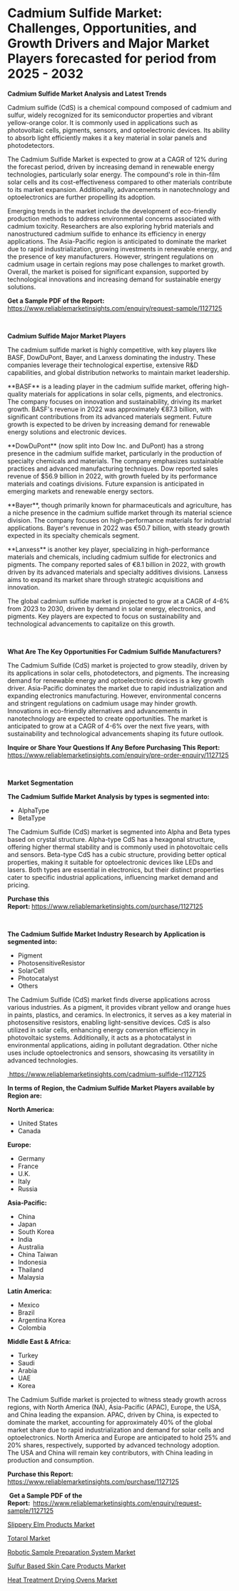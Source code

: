 <p><h1>Cadmium Sulfide Market: Challenges, Opportunities, and Growth Drivers and Major Market Players forecasted for period from 2025 - 2032</h1></p><p><strong>Cadmium Sulfide Market Analysis and Latest Trends</strong></p>
<p><p>Cadmium sulfide (CdS) is a chemical compound composed of cadmium and sulfur, widely recognized for its semiconductor properties and vibrant yellow-orange color. It is commonly used in applications such as photovoltaic cells, pigments, sensors, and optoelectronic devices. Its ability to absorb light efficiently makes it a key material in solar panels and photodetectors.</p><p>The Cadmium Sulfide Market is expected to grow at a CAGR of 12% during the forecast period, driven by increasing demand in renewable energy technologies, particularly solar energy. The compound's role in thin-film solar cells and its cost-effectiveness compared to other materials contribute to its market expansion. Additionally, advancements in nanotechnology and optoelectronics are further propelling its adoption.</p><p>Emerging trends in the market include the development of eco-friendly production methods to address environmental concerns associated with cadmium toxicity. Researchers are also exploring hybrid materials and nanostructured cadmium sulfide to enhance its efficiency in energy applications. The Asia-Pacific region is anticipated to dominate the market due to rapid industrialization, growing investments in renewable energy, and the presence of key manufacturers. However, stringent regulations on cadmium usage in certain regions may pose challenges to market growth. Overall, the market is poised for significant expansion, supported by technological innovations and increasing demand for sustainable energy solutions.</p></p>
<p><strong>Get a Sample PDF of the Report:&nbsp;</strong> <a href="https://www.reliablemarketinsights.com/enquiry/request-sample/1127125?utm_campaign=2012&utm_medium=2&utm_source=Github&utm_content=ia&utm_term=25012025&utm_id=cadmium-sulfide">https://www.reliablemarketinsights.com/enquiry/request-sample/1127125</a></p>
<p>&nbsp;</p>
<p><strong>Cadmium Sulfide Major Market Players</strong></p>
<p><p>The cadmium sulfide market is highly competitive, with key players like BASF, DowDuPont, Bayer, and Lanxess dominating the industry. These companies leverage their technological expertise, extensive R&D capabilities, and global distribution networks to maintain market leadership.</p><p>**BASF** is a leading player in the cadmium sulfide market, offering high-quality materials for applications in solar cells, pigments, and electronics. The company focuses on innovation and sustainability, driving its market growth. BASF's revenue in 2022 was approximately €87.3 billion, with significant contributions from its advanced materials segment. Future growth is expected to be driven by increasing demand for renewable energy solutions and electronic devices.</p><p>**DowDuPont** (now split into Dow Inc. and DuPont) has a strong presence in the cadmium sulfide market, particularly in the production of specialty chemicals and materials. The company emphasizes sustainable practices and advanced manufacturing techniques. Dow reported sales revenue of $56.9 billion in 2022, with growth fueled by its performance materials and coatings divisions. Future expansion is anticipated in emerging markets and renewable energy sectors.</p><p>**Bayer**, though primarily known for pharmaceuticals and agriculture, has a niche presence in the cadmium sulfide market through its material science division. The company focuses on high-performance materials for industrial applications. Bayer's revenue in 2022 was €50.7 billion, with steady growth expected in its specialty chemicals segment.</p><p>**Lanxess** is another key player, specializing in high-performance materials and chemicals, including cadmium sulfide for electronics and pigments. The company reported sales of €8.1 billion in 2022, with growth driven by its advanced materials and specialty additives divisions. Lanxess aims to expand its market share through strategic acquisitions and innovation.</p><p>The global cadmium sulfide market is projected to grow at a CAGR of 4-6% from 2023 to 2030, driven by demand in solar energy, electronics, and pigments. Key players are expected to focus on sustainability and technological advancements to capitalize on this growth.</p></p>
<p>&nbsp;</p>
<p><strong>What Are The Key Opportunities For Cadmium Sulfide Manufacturers?</strong></p>
<p><p>The Cadmium Sulfide (CdS) market is projected to grow steadily, driven by its applications in solar cells, photodetectors, and pigments. The increasing demand for renewable energy and optoelectronic devices is a key growth driver. Asia-Pacific dominates the market due to rapid industrialization and expanding electronics manufacturing. However, environmental concerns and stringent regulations on cadmium usage may hinder growth. Innovations in eco-friendly alternatives and advancements in nanotechnology are expected to create opportunities. The market is anticipated to grow at a CAGR of 4-6% over the next five years, with sustainability and technological advancements shaping its future outlook.</p></p>
<p><strong>Inquire or Share Your Questions If Any Before Purchasing This Report:</strong> <a href="https://www.reliablemarketinsights.com/enquiry/pre-order-enquiry/1127125?utm_campaign=2012&utm_medium=2&utm_source=Github&utm_content=ia&utm_term=25012025&utm_id=cadmium-sulfide">https://www.reliablemarketinsights.com/enquiry/pre-order-enquiry/1127125</a></p>
<p>&nbsp;</p>
<p><strong>Market Segmentation</strong></p>
<p><strong>The Cadmium Sulfide Market Analysis by types is segmented into:</strong></p>
<p><ul><li>AlphaType</li><li>BetaType</li></ul></p>
<p><p>The Cadmium Sulfide (CdS) market is segmented into Alpha and Beta types based on crystal structure. Alpha-type CdS has a hexagonal structure, offering higher thermal stability and is commonly used in photovoltaic cells and sensors. Beta-type CdS has a cubic structure, providing better optical properties, making it suitable for optoelectronic devices like LEDs and lasers. Both types are essential in electronics, but their distinct properties cater to specific industrial applications, influencing market demand and pricing.</p></p>
<p><strong>Purchase this Report:&nbsp;</strong><a href="https://www.reliablemarketinsights.com/purchase/1127125?utm_campaign=2012&utm_medium=2&utm_source=Github&utm_content=ia&utm_term=25012025&utm_id=cadmium-sulfide">https://www.reliablemarketinsights.com/purchase/1127125</a></p>
<p>&nbsp;</p>
<p><strong>The Cadmium Sulfide Market Industry Research by Application is segmented into:</strong></p>
<p><ul><li>Pigment</li><li>PhotosensitiveResistor</li><li>SolarCell</li><li>Photocatalyst</li><li>Others</li></ul></p>
<p><p>The Cadmium Sulfide (CdS) market finds diverse applications across various industries. As a pigment, it provides vibrant yellow and orange hues in paints, plastics, and ceramics. In electronics, it serves as a key material in photosensitive resistors, enabling light-sensitive devices. CdS is also utilized in solar cells, enhancing energy conversion efficiency in photovoltaic systems. Additionally, it acts as a photocatalyst in environmental applications, aiding in pollutant degradation. Other niche uses include optoelectronics and sensors, showcasing its versatility in advanced technologies.</p></p>
<p><a href="https://www.reliablemarketinsights.com/cadmium-sulfide-r1127125?utm_campaign=2012&utm_medium=2&utm_source=Github&utm_content=ia&utm_term=25012025&utm_id=cadmium-sulfide">&nbsp;https://www.reliablemarketinsights.com/cadmium-sulfide-r1127125</a></p>
<p><strong>In terms of Region, the Cadmium Sulfide Market Players available by Region are:</strong></p>
<p>
    <p> <strong> North America: </strong>
        <ul>
            <li>United States</li>
            <li>Canada</li>
        </ul>
        </p> 
    <p> <strong> Europe: </strong>
        <ul>
            <li>Germany</li>
            <li>France</li>
            <li>U.K.</li>
            <li>Italy</li>
            <li>Russia</li>
        </ul>
        </p> 
    <p> <strong> Asia-Pacific: </strong>
        <ul>
            <li>China</li>
            <li>Japan</li>
            <li>South Korea</li>
            <li>India</li>
            <li>Australia</li>
            <li>China Taiwan</li>
            <li>Indonesia</li>
            <li>Thailand</li>
            <li>Malaysia</li>
        </ul>
        </p> 
    <p> <strong> Latin America: </strong>
        <ul>
            <li>Mexico</li>
            <li>Brazil</li>
            <li>Argentina Korea</li>
            <li>Colombia</li>
        </ul>
        </p> 
    <p> <strong> Middle East & Africa: </strong>
        <ul>
            <li>Turkey</li>
            <li>Saudi</li>
            <li>Arabia</li>
            <li>UAE</li>
            <li>Korea</li>
        </ul>
    </p>
    </p>
<p><p>The Cadmium Sulfide market is projected to witness steady growth across regions, with North America (NA), Asia-Pacific (APAC), Europe, the USA, and China leading the expansion. APAC, driven by China, is expected to dominate the market, accounting for approximately 40% of the global market share due to rapid industrialization and demand for solar cells and optoelectronics. North America and Europe are anticipated to hold 25% and 20% shares, respectively, supported by advanced technology adoption. The USA and China will remain key contributors, with China leading in production and consumption.</p></p>
<p><strong>Purchase this Report: </strong><a href="https://www.reliablemarketinsights.com/purchase/1127125?utm_campaign=2012&utm_medium=2&utm_source=Github&utm_content=ia&utm_term=25012025&utm_id=cadmium-sulfide">https://www.reliablemarketinsights.com/purchase/1127125</a></p>
<p>&nbsp;<strong>Get a Sample PDF of the Report:&nbsp;&nbsp;</strong><a href="https://www.reliablemarketinsights.com/enquiry/request-sample/1127125?utm_campaign=2012&utm_medium=2&utm_source=Github&utm_content=ia&utm_term=25012025&utm_id=cadmium-sulfide">https://www.reliablemarketinsights.com/enquiry/request-sample/1127125</a></p>
<p><strong></strong></p>
<p><p><a href="https://www.linkedin.com/pulse/in-depth-slippery-elm-products-market-report-size-97-cagr-alcge?utm_campaign=2012&utm_medium=2&utm_source=Github&utm_content=ia&utm_term=25012025&utm_id=cadmium-sulfide">Slippery Elm Products Market</a></p><p><a href="https://www.linkedin.com/pulse/totarol-market-growth-study-examines-trajectory-projected-z9kre?utm_campaign=2012&utm_medium=2&utm_source=Github&utm_content=ia&utm_term=25012025&utm_id=cadmium-sulfide">Totarol Market</a></p><p><a href="https://www.linkedin.com/pulse/growing-robotic-sample-preparation-system-market-size-forecast-6bozc?utm_campaign=2012&utm_medium=2&utm_source=Github&utm_content=ia&utm_term=25012025&utm_id=cadmium-sulfide">Robotic Sample Preparation System Market</a></p><p><a href="https://www.linkedin.com/pulse/billion-dollar-sulfur-based-skin-care-products-market-wyfle?utm_campaign=2012&utm_medium=2&utm_source=Github&utm_content=ia&utm_term=25012025&utm_id=cadmium-sulfide">Sulfur Based Skin Care Products Market</a></p><p><a href="https://www.linkedin.com/pulse/recent-heat-treatment-drying-ovens-market-analysis-shows-vumpe?utm_campaign=2012&utm_medium=2&utm_source=Github&utm_content=ia&utm_term=25012025&utm_id=cadmium-sulfide">Heat Treatment Drying Ovens Market</a></p></p>